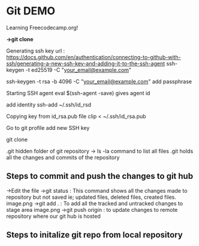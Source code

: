 # Git DEMO 
Learning Freecodecamp.org!

**->git clone <ssh>**
  
  Generating ssh key url : https://docs.github.com/en/authentication/connecting-to-github-with-ssh/generating-a-new-ssh-key-and-adding-it-to-the-ssh-agent
  ssh-keygen -t ed25519 -C "your_email@example.com"
  
  ssh-keygen -t rsa -b 4096 -C "your_email@example.com"
  add passphrase
  
  Starting SSH agent
  eval $(ssh-agent -save)
  gives agent id
  
  add identity
  ssh-add ~/.ssh/id_rsd
  
  Copying key from id_rsa.pub file
  clip < ~/.ssh/id_rsa.pub
  
  Go to git profile add new SSH key
                          
  git clone <ssh>

   
  .git hidden folder of git repository -> ls -la command to list all files
  .git holds all the changes and commits of the repository
  
  ## Steps to commit and push the changes to git hub
  
  ->Edit the file
  ->git status : This command shows all the changes made to repository but not saved ie; updated files, deleted files, created files.
  image.png
  ->git add . : To add all the tracked and untracked changes to stage area
  image.png
  ->git push origin <branch name>: to update changes to remote repository where our git hub is hosted

## Steps to initalize git repo from local repository
  
  
  
  
  
  

